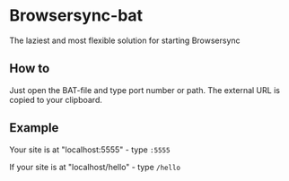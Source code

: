 # Browsersync-bat
The laziest and most flexible solution for starting Browsersync

## How to
Just open the BAT-file and type port number or path. The external URL is copied to your clipboard.

## Example
Your site is at "localhost:5555" - type `:5555`

If your site is at "localhost/hello" - type `/hello`
